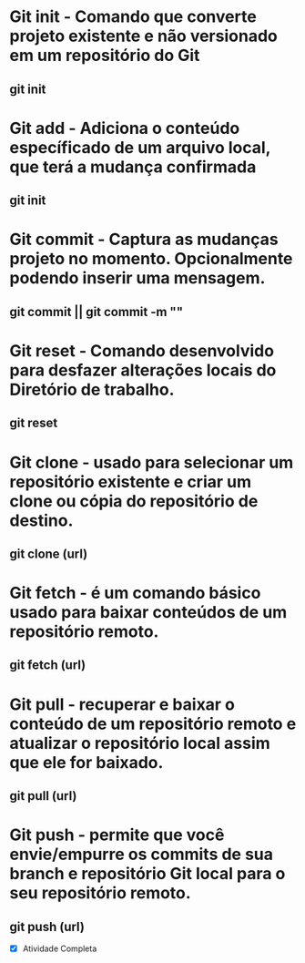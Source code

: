 # **Git init - Comando que converte projeto existente e não versionado em um repositório do Git**
## git init

# **Git add - Adiciona o conteúdo específicado de um arquivo local, que terá a mudança confirmada**
## git init

# **Git commit - Captura as mudanças projeto no momento. Opcionalmente podendo inserir uma mensagem.**
## git commit || git commit -m ""

# **Git reset - Comando desenvolvido para desfazer alterações locais do Diretório de trabalho.**
## git reset

# **Git clone - usado para selecionar um repositório existente e criar um clone ou cópia do repositório de destino.**
## git clone (url)

# **Git fetch - é um comando básico usado para baixar conteúdos de um repositório remoto.**
## git fetch (url)

# **Git pull - recuperar e baixar o conteúdo de um repositório remoto e atualizar o repositório local assim que ele for baixado.**
## git pull (url)

# **Git push -  permite que você envie/empurre os commits de sua branch e repositório Git local para o seu repositório remoto.**
## git push (url)

- [x] Atividade Completa